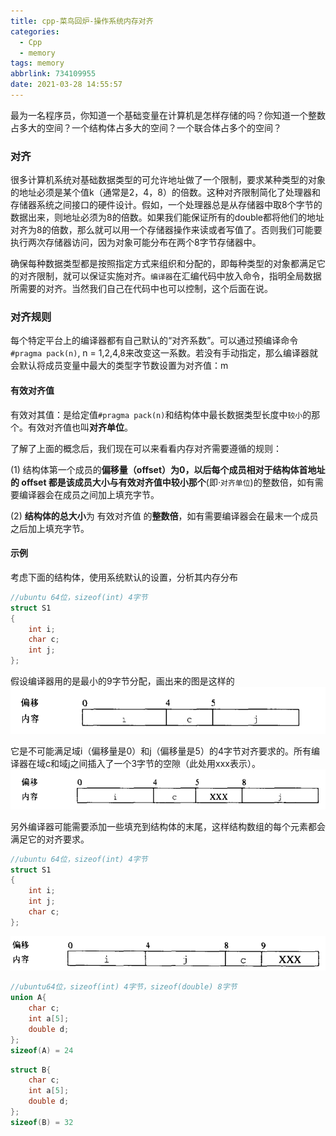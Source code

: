```yaml
---
title: cpp-菜鸟回炉-操作系统内存对齐
categories:
  - Cpp
  - memory
tags: memory
abbrlink: 734109955
date: 2021-03-28 14:55:57
---
```


 最为一名程序员，你知道一个基础变量在计算机是怎样存储的吗？你知道一个整数占多大的空间？一个结构体占多大的空间？一个联合体占多个的空间？

### 对齐

​	很多计算机系统对基础数据类型的可允许地址做了一个限制，要求某种类型的对象的地址必须是某个值k（通常是2，4，8）的倍数。这种对齐限制简化了处理器和存储器系统之间接口的硬件设计。假如，一个处理器总是从存储器中取8个字节的数据出来，则地址必须为8的倍数。如果我们能保证所有的double都将他们的地址对齐为8的倍数，那么就可以用一个存储器操作来读或者写值了。否则我们可能要执行两次存储器访问，因为对象可能分布在两个8字节存储器中。

​	确保每种数据类型都是按照指定方式来组织和分配的，即每种类型的对象都满足它的对齐限制，就可以保证实施对齐。`编译器`在汇编代码中放入命令，指明全局数据所需要的对齐。当然我们自己在代码中也可以控制，这个后面在说。

### 对齐规则

​	每个特定平台上的编译器都有自己默认的“对齐系数”。可以通过预编译命令` #pragma pack(n)`, n = 1,2,4,8来改变这一系数。若没有手动指定，那么编译器就会默认将成员变量中最大的类型字节数设置为对齐值：m

#### 有效对齐值

​	有效对其值：是给定值`#pragma pack(n)`和结构体中最长数据类型长度中`较小`的那个。有效对齐值也叫**对齐单位**。

了解了上面的概念后，我们现在可以来看看内存对齐需要遵循的规则：

(1) 结构体第一个成员的**偏移量（offset）**为0，以后每个成员相对于结构体首地址的 offset 都是**该成员大小与有效对齐值中较小那个**(即·`对齐单位`)的整数倍，如有需要编译器会在成员之间加上填充字节。

(2) **结构体的总大小**为 有效对齐值 的**整数倍**，如有需要编译器会在最末一个成员之后加上填充字节。

#### 示例

考虑下面的结构体，使用系统默认的设置，分析其内存分布

~~~cpp
//ubuntu 64位，sizeof(int) 4字节
struct S1
{
    int i;
    char c;
    int j;
};
~~~

假设编译器用的是最小的9字节分配，画出来的图是这样的![offset1.png](/images/memory/offset1.png)

它是不可能满足域i（偏移量是0）和j（偏移量是5）的4字节对齐要求的。所有编译器在域c和域j之间插入了一个3字节的空隙（此处用xxx表示）。![offset2.png](/images/memory/offset2.png)

另外编译器可能需要添加一些填充到结构体的末尾，这样结构数组的每个元素都会满足它的对齐要求。

~~~cpp
//ubuntu 64位，sizeof(int) 4字节
struct S1
{
    int i;
    int j;
    char c;
};
~~~

![offset3.png](/images/memory/offset3.png)

~~~cpp
//ubuntu64位，sizeof(int) 4字节，sizeof(double) 8字节
union A{
    char c;
    int a[5];
    double d;
};
sizeof(A) = 24
~~~

~~~cpp
struct B{
    char c;
    int a[5];
    double d;
};
sizeof(B) = 32
~~~

